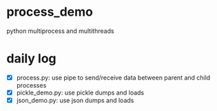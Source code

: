 # process_demo
python multiprocess and multithreads
# daily log
- [x] process.py: use pipe to send/receive data between parent and child processes
- [x] pickle_demo.py: use pickle dumps and loads
- [x] json_demo.py: use json dumps and loads